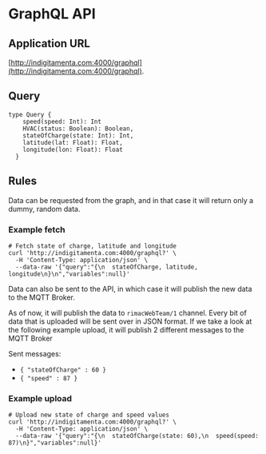 # GraphQL API 

## Application URL
[http://indigitamenta.com:4000/graphql](http://indigitamenta.com:4000/graphql).

## Query
```
type Query {
    speed(speed: Int): Int
    HVAC(status: Boolean): Boolean,
    stateOfCharge(state: Int): Int,
    latitude(lat: Float): Float,
    longitude(lon: Float): Float
  }
```

## Rules

Data can be requested from the graph, and in that case it will return only a dummy, random data.

### Example fetch
```
# Fetch state of charge, latitude and longitude
curl 'http://indigitamenta.com:4000/graphql?' \
  -H 'Content-Type: application/json' \
  --data-raw '{"query":"{\n  stateOfCharge, latitude, longitude\n}\n","variables":null}'
```

Data can also be sent to the API, in which case it will publish the new data to the MQTT Broker.

As of now, it will publish the data to `rimacWebTeam/1` channel. Every bit of data that is uploaded will be sent over in JSON format. If we take a look at the following example upload, it will publish 2 different messages to the MQTT Broker

Sent messages: 
 - `{ "stateOfCharge" : 60 }`
 - `{ "speed" : 87 }`

### Example upload
```
# Upload new state of charge and speed values
curl 'http://indigitamenta.com:4000/graphql?' \
  -H 'Content-Type: application/json' \
  --data-raw '{"query":"{\n  stateOfCharge(state: 60),\n  speed(speed: 87)\n}","variables":null}'
```
